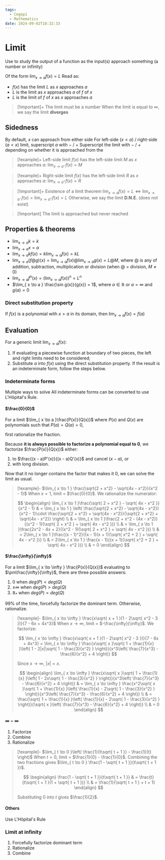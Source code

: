 ```yaml
---
tags:
  - Cegep1
  - Mathematics
date: 2024-09-02T18:32:33
---
```


# Limit

Use to study the output of a function as the input(s) approach something (a number or infinity)

Of the form $\lim_{ x \to a }f(x) = L$
Read as:

- $f(x)$ has the limit $L$ as $x$ approaches $a$
- $L$ is the limit as $x$ approaches $a$ of $f$ of $x$
- $L$ is the limit of $f$ of $x$ as $x$ approaches $a$

> [!important]+
> The limit must be a number
> When the limit is equal to $\infty$, we say the limit **diverges**

## Sidedness

By default, $x$ can approach from either side
For left-side ($x < a$) / right-side ($a < x$) limit, superscript $a$ with $-$ / $+$
Superscript the limit with $-$ / $+$ depending on whether it is approached from the 

> [!example]+ Left-side limit
> $f(x)$ has the left-side limit $M$ as $x$ approaches $a$:
> $\lim_{ x \to a^- }f(x) = M$

> [!example]+ Right-side limit
> $f(x)$ has the left-side limit $R$ as $x$ approaches $a$:
> $\lim_{ x \to a^+ }f(x) = R$

> [!important]+ Existence of a limit theorem
> $\lim_{ x \to a }f(x) = L \iff \lim_{ x \to a^- }f(x) = \lim_{ x \to a^+ }f(x) = L$
> Otherwise, we say the limit **D.N.E.** (does not exist)

> [!important] The limit is approached but never reached

## Properties & theorems

- $\lim_{ x \to a }k = k$
- $\lim_{ x \to a }x = a$
- $\lim_{ x \to a }kf(x) = k\lim_{ x \to a }f(x) = kL$
- $\lim_{ x \to a }(f@g)(x) = \lim_{ x \to a }f(x)@\lim_{ x \to a }g(x) = L@M$, where $@$ is any of addition, subtraction, multiplication or division (when $@$ = division, $M \ne 0$)
- $\lim_{ x \to a }f^n(x) = (\lim_{ x \to a }f(x))^n = L^n$
- $\lim_{ x \to a } \frac{\sin g(x)}{g(x)} = 1$, where $a \in \mathbb{R}$ or $a = \infty$ and $g(a) = 0$

### Direct substitution property

If $f(x)$ is a polynomial with $x = a$ in its domain, then $\lim_{ x \to a }f(x) = f(a)$

## Evaluation

For a generic limit $\lim_{ x \to a }f(x)$:

1. If evaluating a piecewise function at boundary of two pieces, the left and right limits need to be considered;
2. Substitute $a$ into $f(x)$ using the direct substitution property. If the result is an indeterminate form, follow the steps below.

### Indeterminate forms

Multiple ways to solve
All indeterminate forms can be converted to use L'Hôpital's Rule.

#### $\frac{0}{0}$

For a limit $\lim_{ x \to a }\frac{P(x)}{Q(x)}$ where $P(x)$ and $Q(x)$ are polynomials such that $P(a) = Q(a) = 0$,

first rationalize the fraction.

Because **it is always possible to factorize a polynomial equal to 0**, we factorize $\frac{P(x)}{Q(x)}$ either:

1. to $\frac{(x - a)P'(x)}{(x - a)Q'(x)}$ and cancel $(x - a)$, or
2. with long division.

Now that it no longer contains the factor that makes it 0, we can solve the limit as usual.

> [!example]- $\lim_{ x \to 1 } \frac{\sqrt{2 + x^2} - \sqrt{4x - x^2}}{x^2 - 1}$
> When $x = 1$, limit = $\frac{0}{0}$.
> We rationalize the numerator:
> 
> $$
> \begin{align}
> \lim_{ x \to 1 }\frac{\sqrt{ 2 + x^2 } - \sqrt{ 4x - x^2 }}{x^2 - 1} & = \lim_{ x \to 1 } \left( \frac{\sqrt{2 + x^2} - \sqrt{4x - x^2}}{x^2 - 1}\cdot \frac{\sqrt{2 + x^2} + \sqrt{4x - x^2}}{\sqrt{2 + x^2} + \sqrt{4x - x^2}} \right) \\
>  & = \lim_{ x \to 1 }\frac{2 + x^2 - (4x - x^2)}{(x^2 - 1)(\sqrt{ 2 + x^2 } + \sqrt{ 4x - x^2 })} \\
>  & = \lim_{ x \to 1 }\frac{2x^2 - 4x + 2}{(x^2 - 1)(\sqrt{ 2 + x^2 } + \sqrt{ 4x - x^2 })} \\
>  & = 2\lim_{ x \to 1 }\frac{(x - 1)^2}{(x - 1)(x + 1)(\sqrt{ x^2 + 2 } + \sqrt{ 4x - x^2 })} \\
>  & = 2\lim_{ x \to 1 } \frac{x - 1}{(x + 1)(\sqrt{ x^2 + 2 } + \sqrt{ 4x - x^2 })} \\
>  & = 0
> \end{align}
> $$

#### $\frac{\infty}{\infty}$

For a limit $\lim_{ x \to \infty } \frac{P(x)}{Q(x)}$ evaluating to $\pm\frac{\infty}{\infty}$,
there are three possible answers:

1. $0$ when $deg(P) < deg(Q)$
2. $\pm \infty$ when $deg(P) > deg(Q)$
3. $\mathbb{R}_*$ when $deg(P) = deg(Q)$

99% of the time, forcefully factorize the dominant term.
Otherwise, rationalize.

> [!example]- $\lim_{ x \to \infty } \frac{x\sqrt{ x + 1 }(1 - 2\sqrt{ x^2 - 3 })}{7 - 6x + 4x^3}$
> When $x \to \infty$, limit = $-\frac{\infty}{\infty}$.
> We factorize:
> 
> $$
> \lim_{ x \to \infty } \frac{x\sqrt{ x + 1 }(1 - 2\sqrt{ x^2 - 3 })}{7 - 6x + 4x^3} = \lim_{ x \to \infty } \frac{x\sqrt{ x }\sqrt{ 1 + \frac{1}{x} }\left( 1 - 2|x|\sqrt{ 1 - \frac{3}{x^2} } \right)}{x^3\left( \frac{7}{x^3} - \frac{6}{x^2} + 4 \right)}
> $$
> 
> Since $x \to \infty$, $|x| = x$.
> 
> $$
> \begin{align}
> \lim_{ x \to \infty } \frac{x\sqrt{ x }\sqrt{ 1 + \frac{1}{x} }\left( 1 - 2x\sqrt{ 1 - \frac{3}{x^2} } \right)}{x^3\left( \frac{7}{x^3} - \frac{6}{x^2} + 4 \right)} & = \lim_{ x \to \infty } \frac{x^2\sqrt{ x }\sqrt{ 1 + \frac{1}{x} }\left( \frac{1}{x} - 2\sqrt{ 1 - \frac{3}{x^2} } \right)}{x^3\left( \frac{7}{x^3} - \frac{6}{x^2} + 4 \right)} \\
>  & = \frac{\sqrt{ 1 + \frac{1}{x} }\left( \frac{1}{x} - 2\sqrt{ 1 - \frac{3}{x^2} } \right)}{\sqrt{ x }\left( \frac{7}{x^3} - \frac{6}{x^2} + 4 \right)} \\
>  & = 0
> \end{align}
> $$

#### $\infty-\infty$

1. Factorize
2. Combine
3. Rationalize

> [!example]- $\lim_{ t \to 0 }\left( \frac{1}{t\sqrt{ t + 1 }} - \frac{1}{t} \right)$
> When $t = 0$, limit = $\frac{1}{0} - \frac{1}{0}$.
> Combining the two fractions gives $\lim_{ t \to 0 } \frac{1 - \sqrt{ t + 1 }}{t\sqrt{ t + 1 }}$.
> 
> $$
> \begin{align}
> \frac{1 - \sqrt{ t + 1 }}{t\sqrt{ t + 1 }} & = \frac{t}{t\sqrt{ t + 1 }(1 + \sqrt{ t + 1 })} \\
>  & = \frac{1}{\sqrt{ t + 1 } + t + 1}
> \end{align}
> $$
> 
> Substituting $0$ into $t$ gives $\frac{1}{2}$.

#### Others

Use L'Hôpital's Rule

### Limit at infinity

1. Forcefully factorize dominant term
2. Rationalize
3. Combine